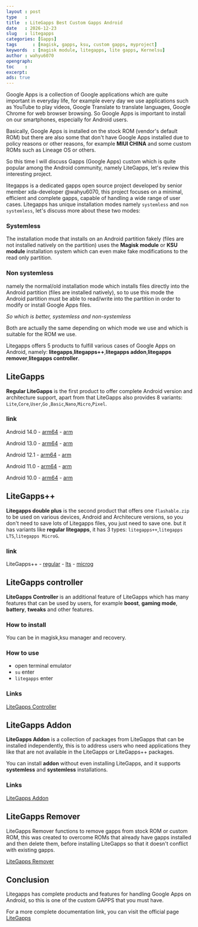 ```yaml
---
layout : post
type   : 
title  : LiteGapps Best Custom Gapps Android
date   : 2026-12-23
slug   : litegapps
categories: [Gapps]
tags      : [magisk, gapps, ksu, custom gapps, myproject]
keywords  : [magisk module, litegapps, lite gapps, Kernelsu]
author : wahyu6070
opengraph:
toc    :
excerpt:
ads: true
---
```



Google Apps is a collection of Google applications which are quite important in everyday life, for example every day we use applications such as YouTube to play videos, Google Translate to translate languages, Google Chrome for web browser browsing.  So Google Apps is important to install on our smartphones, especially for Android users.

Basically, Google Apps is installed on the stock ROM (vendor's default ROM) but there are also some that don't have Google Apps installed due to policy reasons or other reasons, for example **MIUI CHINA** and some custom ROMs such as Lineage OS or others.

So this time I will discuss Gapps (Google Apps) custom which is quite popular among the Android community, namely LiteGapps, let's review this interesting project.

litegapps is a dedicated gapps open source project developed by senior member xda-developer @wahyu6070, this project focuses on a minimal, efficient and complete gapps, capable of handling a wide range of user cases.  Litegapps has unique installation modes namely ``systemless`` and ``non systemless``, let's discuss more about these two modes:

### Systemless

The installation mode that installs on an Android partition fakely (files are not installed natively on the partition) uses the **Magisk module** or **KSU module** installation system which can even make fake modifications to the read only partition.

### Non systemless

namely the normal/old installation mode which installs files directly into the Android partition (files are installed natively), so to use this mode the Android partition must be able to read/write into the partition in order to modify or install Google Apps files.

*So which is better, systemless and non-systemless*


Both are actually the same depending on which mode we use and which is suitable for the ROM we use.

Litegapps offers 5 products to fulfill various cases of Google Apps on Android, namely: **litegapps**,**litegapps++**,**litegapps addon**,**litegapps remover**,**litegapps controller**.

## LiteGapps

**Regular LiteGapps** is the first product to offer complete Android version and architecture support, apart from that LiteGapps also provides 8 variants: ``Lite``,``Core``,``User``,``Go``  ,``Basic``,``Nano``,``Micro``,``Pixel``.

### link

Android 14.0 - [arm64](https://sourceforge.net/projects/litegapps/files/litegapps/arm64/34/) - [arm](https://sourceforge.net/projects/litegapps/files/litegapps/arm/34/)

Android 13.0 - [arm64](https://sourceforge.net/projects/litegapps/files/litegapps/arm64/33/) - [arm](https://sourceforge.net/projects/litegapps/files/litegapps/arm/33/)

Android 12.1 - [arm64](https://sourceforge.net/projects/litegapps/files/litegapps/arm64/32/) - [arm](https://sourceforge.net/projects/litegapps/files/litegapps/arm/32/)

Android 11.0 - [arm64](https://sourceforge.net/projects/litegapps/files/litegapps/arm64/31/) - [arm](https://sourceforge.net/projects/litegapps/files/litegapps/arm/30/)

Android 10.0 - [arm64](https://sourceforge.net/projects/litegapps/files/litegapps/arm64/29/) - [arm](https://sourceforge.net/projects/litegapps/files/litegapps/arm/29/)

## LiteGapps++

**Litegapps double plus** is the second product that offers one ``flashable.zip`` to be used on various devices, Android and Architecure versions, so you don't need to save lots of Litegapps files, you just need to save one.  but it has variants like **regular litegapps**, it has 3 types: ``litegapps++``,``litegapps LTS``,``litegapps MicroG``.

### link

LiteGapps++ - [regular](https://sourceforge.net/projects/litegapps/files/litegapps%2B%2B/regular/) - [lts](https://sourceforge.net/projects/litegapps/files/litegapps%2B%2B/lts/) - [microg](https://sourceforge.net/projects/litegapps/files/litegapps%2B%2B/microg/)

## LiteGapps controller

**LiteGapps Controller** is an additional feature of LiteGapps which has many features that can be used by users, for example **boost**, **gaming mode**, **battery**, **tweaks** and other features.

### How to install

You can be in magisk,ksu manager and recovery.

### How to use
- open terminal emulator
- ``su`` enter
- ``litegapps`` enter
 
### Links

[LiteGapps Controller](https://sourceforge.net/projects/litegapps/files/litegapps_controller/)

## LiteGapps Addon

**LiteGapps Addon** is a collection of packages from LiteGapps that can be installed independently, this is to address users who need applications they like that are not available in the LiteGapps or LiteGapps++ packages.

You can install **addon** without even installing LiteGapps, and it supports **systemless** and **systemless** installations.

### Links

[LiteGapps Addon](https://sourceforge.net/projects/litegapps/files/addon/)

## LiteGapps Remover

LiteGapps Remover functions to remove gapps from stock ROM or custom ROM, this was created to overcome ROMs that already have gapps installed and then delete them, before installing LiteGapps so that it doesn't conflict with existing gapps.

[LiteGapps Remover](https://sourceforge.net/projects/litegapps/files/litegapps_remover/)

## Conclusion

Litegapps has complete products and features for handling Google Apps on Android, so this is one of the custom GAPPS that you must have.

For a more complete documentation link, you can visit the official page [LiteGapps](https://litegapps.github.io)

